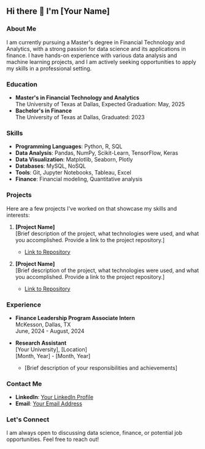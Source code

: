 ## Hi there 👋 I'm [Your Name]

### About Me
I am currently pursuing a Master's degree in Financial Technology and Analytics, with a strong passion for data science and its applications in finance. I have hands-on experience with various data analysis and machine learning projects, and I am actively seeking opportunities to apply my skills in a professional setting.

### Education
- **Master's in Financial Technology and Analytics**  
  The University of Texas at Dallas, Expected Graduation: May, 2025
- **Bachelor's in Finance**  
  The University of Texas at Dallas, Graduated: 2023

### Skills
- **Programming Languages**: Python, R, SQL
- **Data Analysis**: Pandas, NumPy, Scikit-Learn, TensorFlow, Keras
- **Data Visualization**: Matplotlib, Seaborn, Plotly
- **Databases**: MySQL, NoSQL
- **Tools**: Git, Jupyter Notebooks, Tableau, Excel
- **Finance**: Financial modeling, Quantitative analysis

### Projects
Here are a few projects I've worked on that showcase my skills and interests:

1. **[Project Name]**  
   [Brief description of the project, what technologies were used, and what you accomplished. Provide a link to the project repository.]
   - [Link to Repository](https://github.com/yourusername/projectname)

2. **[Project Name]**  
   [Brief description of the project, what technologies were used, and what you accomplished. Provide a link to the project repository.]
   - [Link to Repository](https://github.com/yourusername/projectname)

### Experience
- **Finance Leadership Program Associate Intern**  
  McKesson, Dallas, TX  
  June, 2024 - August, 2024

- **Research Assistant**  
  [Your University], [Location]  
  [Month, Year] - [Month, Year]
  - [Brief description of your responsibilities and achievements]

### Contact Me
- **LinkedIn**: [Your LinkedIn Profile](https://linkedin.com/in/yourprofile)
- **Email**: [Your Email Address](mailto:youremail@example.com)

### Let's Connect
I am always open to discussing data science, finance, or potential job opportunities. Feel free to reach out!
